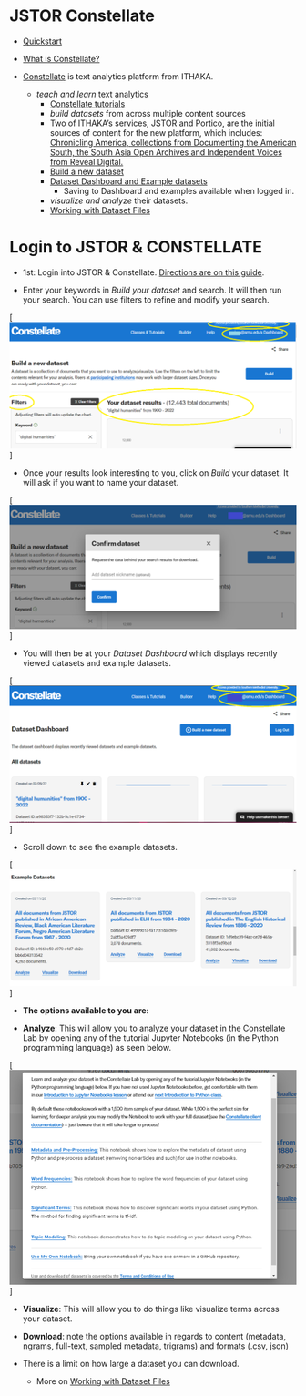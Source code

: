 # JSTOR Constellate

* [Quickstart](https://constellate.org/news/user-quick-start)
* [What is Constellate?](https://constellate.org/docs/what-is-constellate/)
* [Constellate](https://labs.jstor.org/projects/text-mining/) is text analytics platform from ITHAKA. 
  
  * *teach and learn* text analytics
    * [Constellate tutorials](https://constellate.org/tutorials/)
    * *build datasets* from across multiple content sources
     * Two of ITHAKA’s services, JSTOR and Portico, are the initial sources of content for the new platform, which includes: [Chronicling America, collections from Documenting the American South, the South Asia Open Archives and Independent Voices from Reveal Digital.](https://constellate.org/docs/data-sources/)  
    * [Build a new dataset](https://constellate.org/builder/)  
    * [Dataset Dashboard and Example datasets](https://constellate.org/dataset/dashboard/)
        * Saving to Dashboard and examples available when logged in. 
    * *visualize and analyze* their datasets.
     * [Working with Dataset Files](https://constellate.org/tutorials/working-with-dataset-files)


# Login to JSTOR & CONSTELLATE    
* 1st: Login into JSTOR & Constellate. [Directions are on this guide](https://guides.smu.edu/jstordfr). 

* Enter your keywords in *Build your dataset* and search. It will then run your search. You can use filters to refine and modify your search.

[![Build](../images/buildconstellate.png)]

* Once your results look interesting to you, click on *Build* your dataset. It will ask if you want to name your dataset.

[![name dataset](../images/buildconstellate2.png)]

* You will then be at your *Dataset Dashboard* which displays recently viewed datasets and example datasets.

[![dataset dashboard](../images/buildconstellate3.png)]
* Scroll down to see the example datasets. 

[![dataset dashboard](../images/buildconstellate4.png)]
* **The options available to you are:** 

* **Analyze**: This will allow you to analyze your dataset in the Constellate Lab by opening any of the tutorial Jupyter Notebooks (in the Python programming language) as seen below.

[![Analyze](../images/analyzeconstellate.png)]

* **Visualize**: This will allow you to do things like visualize terms across your dataset.

* **Download**: note the options available in regards to content (metadata, ngrams, full-text, sampled metadata, trigrams) and formats (.csv, json)
* There is a limit on how large a dataset you can download. 
  * More on [Working with Dataset Files](https://constellate.org/tutorials/working-with-dataset-files)

